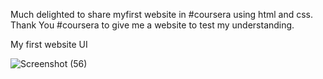 Much delighted to share myfirst website in #coursera using html and css. 
Thank You #coursera to give me a website to test my understanding.

My first website UI

![Screenshot (56)](https://github.com/santhoshmg160/HTML-CSS-AND-JAVASCRIPT/assets/96367822/081545d8-6d1b-4d6f-9f57-dbf4cf963116)
